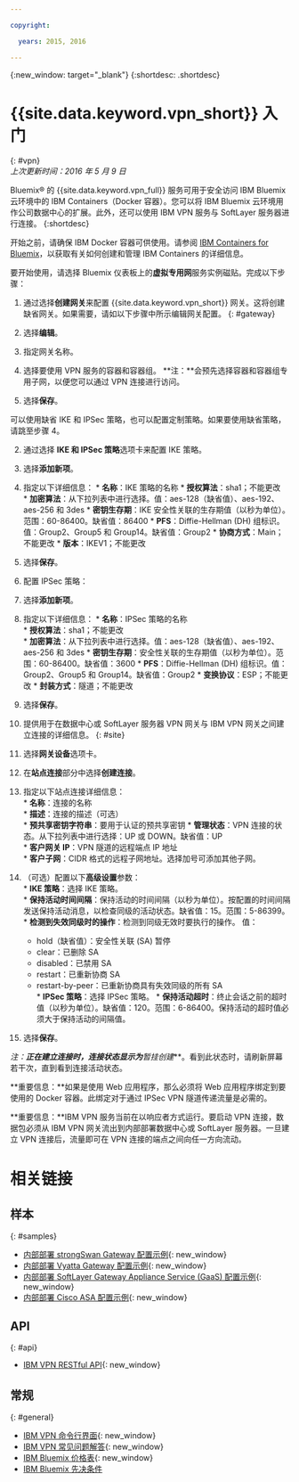 ```yaml
---

copyright:

  years: 2015, 2016

---
```


{:new_window: target="_blank"}
{:shortdesc: .shortdesc}

# {{site.data.keyword.vpn_short}} 入门
{: #vpn}  
*上次更新时间：2016 年 5 月 9 日*

Bluemix&reg; 的 {{site.data.keyword.vpn_full}} 服务可用于安全访问 IBM Bluemix 云环境中的 IBM Containers（Docker 容器）。您可以将 IBM Bluemix 云环境用作公司数据中心的扩展。此外，还可以使用 IBM VPN 服务与 SoftLayer 服务器进行连接。
{:shortdesc}

开始之前，请确保 IBM Docker 容器可供使用。请参阅 [IBM Containers for Bluemix](https://www.ng.bluemix.net/docs/containers/container_index.html)，以获取有关如何创建和管理 IBM Containers 的详细信息。  

要开始使用，请选择 Bluemix 仪表板上的**虚拟专用网**服务实例磁贴。完成以下步骤：

1. 通过选择**创建网关**来配置 {{site.data.keyword.vpn_short}} 网关。这将创建缺省网关。如果需要，请如以下步骤中所示编辑网关配置。
{: #gateway}  

  1. 选择**编辑**。  
  2. 指定网关名称。  
  3. 选择要使用 VPN 服务的容器和容器组。
	**注：**会预先选择容器和容器组专用子网，以便您可以通过 VPN 连接进行访问。
  4. 选择**保存**。  

 可以使用缺省 IKE 和 IPSec 策略，也可以配置定制策略。如果要使用缺省策略，请跳至步骤 4。

2. 通过选择 **IKE 和 IPSec 策略**选项卡来配置 IKE 策略。
  1. 选择**添加新项**。  
  2. 指定以下详细信息：
	* **名称**：IKE 策略的名称
	* **授权算法**：sha1；不能更改  
	* **加密算法**：从下拉列表中进行选择。值：aes-128（缺省值）、aes-192、aes-256 和 3des
	* **密钥生存期**：IKE 安全性关联的生存期值（以秒为单位）。范围：60-86400。缺省值：86400
	* **PFS**：Diffie-Hellman (DH) 组标识。值：Group2、Group5 和 Group14。缺省值：Group2
	* **协商方式**：Main；不能更改
	* **版本**：IKEV1；不能更改
  3. 选择**保存**。

3. 配置 IPSec 策略：
  1. 选择**添加新项**。  
  2. 指定以下详细信息：
  	* **名称**：IPSec 策略的名称  
  	* **授权算法**：sha1；不能更改  
  	* **加密算法**：从下拉列表中进行选择。值：aes-128（缺省值）、aes-192、aes-256 和 3des
  	* **密钥生存期**：安全性关联的生存期值（以秒为单位）。范围：60-86400。缺省值：3600
  	* **PFS**：Diffie-Hellman (DH) 组标识。值：Group2、Group5 和 Group14。缺省值：Group2
  	* **变换协议**：ESP；不能更改
  	* **封装方式**：隧道；不能更改
  3. 选择**保存**。  

4. 提供用于在数据中心或 SoftLayer 服务器 VPN 网关与 IBM VPN 网关之间建立连接的详细信息。
{: #site}  

  1. 选择**网关设备**选项卡。
  2. 在**站点连接**部分中选择**创建连接**。
  3. 指定以下站点连接详细信息：  
  	* **名称**：连接的名称  
  	* **描述**：连接的描述（可选）  
  	* **预共享密钥字符串**：要用于认证的预共享密钥
  	* **管理状态**：VPN 连接的状态。从下拉列表中进行选择：UP 或 DOWN。缺省值：UP  
  	* **客户网关 IP**：VPN 隧道的远程端点 IP 地址  
  	* **客户子网**：CIDR 格式的远程子网地址。选择加号可添加其他子网。
  4. （可选）配置以下**高级设置**参数：  
  	* **IKE 策略**：选择 IKE 策略。  
  	* **保持活动时间间隔**：保持活动的时间间隔（以秒为单位）。按配置的时间间隔发送保持活动消息，以检查同级的活动状态。缺省值：15。范围：5-86399。
  	* **检测到失效同级时的操作**：检测到同级无效时要执行的操作。
     值： 
  		* hold（缺省值）：安全性关联 (SA) 暂停 
  		* clear：已删除 SA
  		* disabled：已禁用 SA
  		* restart：已重新协商 SA
  		* restart-by-peer：已重新协商具有失效同级的所有 SA  
  	* **IPSec 策略**：选择 IPSec 策略。
  	* **保持活动超时**：终止会话之前的超时值（以秒为单位）。缺省值：120。范围：6-86400。保持活动的超时值必须大于保持活动的间隔值。
  5. 选择**保存**。

  **注：**正在建立连接时，连接状态显示为***暂挂创建***。看到此状态时，请刷新屏幕若干次，直到看到连接活动状态。

**重要信息：**如果是使用 Web 应用程序，那么必须将 Web 应用程序绑定到要使用的 Docker 容器。此绑定对于通过 IPSec VPN 隧道传递流量是必需的。

**重要信息：**IBM VPN 服务当前在以响应者方式运行。要启动 VPN 连接，数据包必须从 IBM VPN 网关流出到内部部署数据中心或 SoftLayer 服务器。一旦建立 VPN 连接后，流量即可在 VPN 连接的端点之间向任一方向流动。

 
# 相关链接
## 样本 
{: #samples}  
* [内部部署 strongSwan Gateway 配置示例](vpn_onpremises.html#strongswan){: new_window}
* [内部部署 Vyatta Gateway 配置示例](vpn_onpremises.html#vyatta){: new_window}
* [内部部署 SoftLayer Gateway Appliance Service (GaaS) 配置示例](vpn_onpremises.html#gaas){: new_window}
* [内部部署 Cisco ASA 配置示例](vpn_onpremises.html#cisco){: new_window}

## API  
{: #api}  
* [IBM VPN RESTful API](https://new-console.ng.bluemix.net/apidocs/101){: new_window}

## 常规  
{: #general}  
* [IBM VPN 命令行界面](../../cli/plugins/vpn/index.html){: new_window}
* [IBM VPN 常见问题解答](vpn_faq.html#vpn_faq){: new_window}
* [IBM Bluemix 价格表](https://console.{DomainName}/pricing/){: new_window}
* [IBM Bluemix 先决条件](https://developer.ibm.com/bluemix/support/#prereqs)
